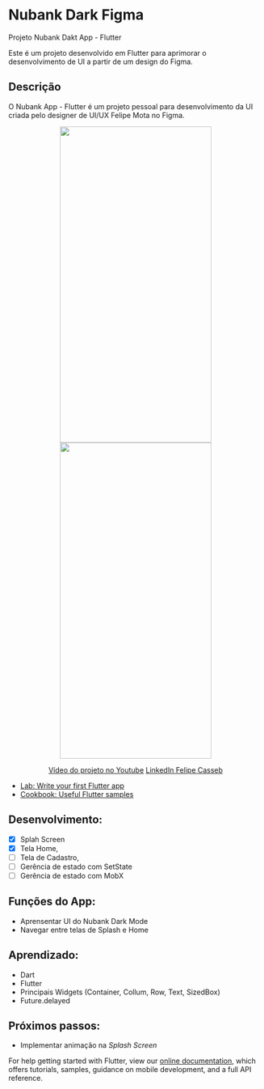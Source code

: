 # Nubank Dark Figma

Projeto Nubank Dakt App - Flutter

Este é um projeto desenvolvido em Flutter para aprimorar o desenvolvimento de UI a partir de um design do Figma.

## Descrição

O Nubank App - Flutter é um projeto pessoal para desenvolvimento da UI criada pelo designer de UI/UX Felipe Mota no Figma.

<p align="center">
    <img width="300" height="625" src="https://firebasestorage.googleapis.com/v0/b/me-guia-tracuateua.appspot.com/o/Nubank%20App%2Fnu01.png?alt=media&token=884887cc-5909-42b0-b3a9-c684ea689922">
    <img width="300" height="625" src="https://firebasestorage.googleapis.com/v0/b/me-guia-tracuateua.appspot.com/o/Nubank%20App%2Fnu02.png?alt=media&token=2e20d441-b89a-4b57-a4e7-2e5b0b00434d">
</p>

<p align="center">
    <a href="https://www.youtube.com/watch?v=gZxMtAdIK08&t=872s">Vídeo do projeto no Youtube</a>
    <a href="https://www.linkedin.com/in/felipe-casseb-5522b538/">LinkedIn Felipe Casseb</a>


- [Lab: Write your first Flutter app](https://flutter.dev/docs/get-started/codelab)
- [Cookbook: Useful Flutter samples](https://flutter.dev/docs/cookbook)

## Desenvolvimento:
- [x] Splah Screen
- [X] Tela Home,
- [ ] Tela de Cadastro,
- [ ] Gerência de estado com SetState
- [ ] Gerência de estado com MobX

## Funções do App:
* Aprensentar UI do Nubank Dark Mode
* Navegar entre telas de Splash e Home

## Aprendizado:
* Dart
* Flutter
* Principais Widgets (Container, Collum, Row, Text, SizedBox)
* Future.delayed

## Próximos passos:
* Implementar animação na *Splash Screen*

For help getting started with Flutter, view our
[online documentation](https://flutter.dev/docs), which offers tutorials,
samples, guidance on mobile development, and a full API reference.

